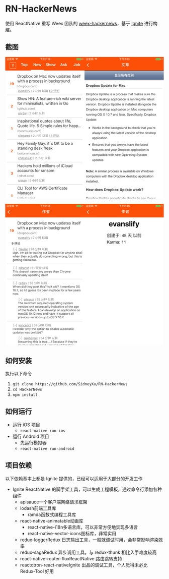 #  RN-HackerNews

使用 ReactNative 重写 Weex 团队的 [weex-hackernews](https://github.com/weexteam/weex-hackernews/)，基于  [Ignite](https://github.com/infinitered/ignite) 进行构建。

## 截图

<img src="capture/1.png" width="50%" height="50%"/><img src="capture/2.png" width="50%" height="50%"/>

<img src="capture/3.png" width="50%" height="50%"/><img src="capture/4.png" width="50%" height="50%"/>


## 如何安装

执行以下命令

1. `git clone https://github.com/SidneyXu/RN-HackerNews`
2. `cd HackerNews`
3. `npm install`

## 如何运行

- 运行 iOS 项目
  - `react-native run-ios`
- 运行 Android 项目
  - 先运行模拟器
  - `react-native run-android`

## 项目依赖

以下依赖基本上都是 Ignite 提供的，已经可以适用于大部分的开发工作

- Ignite	ReactNative 的脚手架工具，可以生成工程模板，通过命令行添加各种组件
  - apisauce一个客户端网络请求框架
  - lodash前端工具库
    - ramda函数式编程工具库
  - react-native-animatable动画库
    - react-native-i18n多语言库，可以非常方便地实现多语言
    - react-native-vector-icons图标库，非常实用
  - redux-loggerRedux 日志输出工具，一般就调试时用，会非常影响渲染效率
  - redux-sagaRedux 异步调用工具，与 redux-thunk 相比入手难度较高
  - react-native-router-fluxReactNative 路由跳转支持
  - reactotron-react-nativeIgnite 出品的调试工具，个人觉得未必比 Redux-Tool 好用


[list]:	capture/1.png
[article]:	capture/2.png
[comment]:	capture/3.png
[author]: capture/4.png
